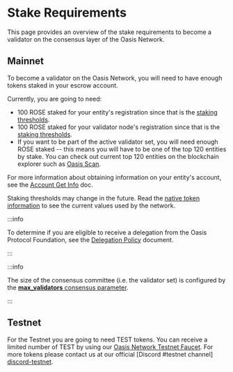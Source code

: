 # Stake Requirements

This page provides an overview of the stake requirements to become a validator
on the consensus layer of the Oasis Network.

## Mainnet

To become a validator on the Oasis Network, you will need to have enough
tokens staked in your escrow account.

Currently, you are going to need:

* 100 ROSE staked for your entity's registration since that is the
[staking thresholds].
* 100 ROSE staked for your validator node's registration since that is the
[staking thresholds].
* If you want to be part of the active validator set, you will need enough
ROSE staked --  this means you will have to be one of the top 120 entities
by stake. You can check out current top 120 entities on the blockchain explorer
such as [Oasis Scan].

For more information about obtaining information on your entity's account, see
the [Account Get Info] doc.

Staking thresholds may change in the future. Read the
[native token information] to see the current values used by the network.

[staking thresholds]: ../../genesis-doc.md#staking-thresholds
[Oasis Scan]: https://www.oasisscan.com/validators
[Account Get Info]: ../../../general/manage-tokens/cli/account.md#show
[native token information]: ../../../general/manage-tokens/cli/network.md#show-native-token

:::info

To determine if you are eligible to receive a delegation from the Oasis Protocol
Foundation, see the [Delegation Policy] document.

[Delegation Policy]: ../../../get-involved/delegation-policy.md

:::

:::info

The size of the consensus committee (i.e. the validator set) is configured by
the [**max_validators** consensus parameter].

[**max_validators** consensus parameter]: ../../genesis-doc.md#consensus

:::

## Testnet

For the Testnet you are going to need TEST tokens. You can receive a limited
number of TEST by using our [Oasis Network Testnet Faucet][faucet-testnet]. For
more tokens please contact us at our official [Discord #testnet channel]
[discord-testnet].

[faucet-testnet]: https://faucet.testnet.oasis.dev/
[discord-testnet]: https://oasis.io/discord
